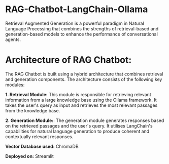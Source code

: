 # RAG-Chatbot-LangChain-Ollama
Retrieval Augmented Generation is a powerful paradigm in Natural Language Processing that combines the strengths of retrieval-based and generation-based models to enhance the performance of conversational agents.

# Architecture of RAG Chatbot:
The RAG Chatbot is built using a hybrid architecture that combines retrieval and generation components. The architecture consists of the following key modules:

**1. Retrieval Module:** This module is responsible for retrieving relevant information from a large knowledge base using the Ollama framework. It takes the user's query as input and retrieves the most relevant passages from the knowledge base.

**2. Generation Module:**: The generation module generates responses based on the retrieved passages and the user's query. It utilises LangChain's capabilities for natural language generation to produce coherent and contextually relevant responses.

**Vector Database used:** ChromaDB

**Deployed on:** Streamlit
